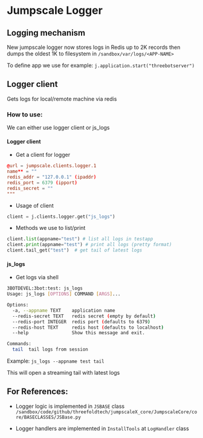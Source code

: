 # Jumpscale Logger

## Logging mechanism

New jumpscale logger now stores logs in Redis up to 2K records then dumps the oldest 1K to filesystem
in `/sandbox/var/logs/<APP-NAME>`

To define app we use for example: `j.application.start("threebotserver")`

## Logger client

Gets logs for local/remote machine via redis

### How to use:

We can either use logger client or js_logs

#### Logger client
- Get a client for logger

```toml
@url = jumpscale.clients.logger.1
name** = ""
redis_addr = "127.0.0.1" (ipaddr)
redis_port = 6379 (ipport)
redis_secret = ""
"""
```

- Usage of client
```python
client = j.clients.logger.get("js_logs")
```

- Methods we use to list/print
```python
client.list(appname="test") # list all logs in testapp
client.print(appname="test") # print all logs (pretty format)
client.tail_get("test")  # get tail of latest logs
```

#### js_logs

- Get logs via shell

```bash
3BOTDEVEL:3bot:test: js_logs
Usage: js_logs [OPTIONS] COMMAND [ARGS]...

Options:
  -a, --appname TEXT    application name
  --redis-secret TEXT   redis secret (empty by default)
  --redis-port INTEGER  redis port (defaults to 6379)
  --redis-host TEXT     redis host (defaults to localhost)
  --help                Show this message and exit.

Commands:
  tail  tail logs from session
```

Example: `js_logs --appname test tail`

This will open a streaming tail with latest logs

## For References:

- Logger logic is implemented in `JSBASE` class `/sandbox/code/github/threefoldtech/jumpscaleX_core/JumpscaleCore/core/BASECLASSES/JSBase.py`

- Logger handlers are implemented in `InstallTools` at `LogHandler` class
